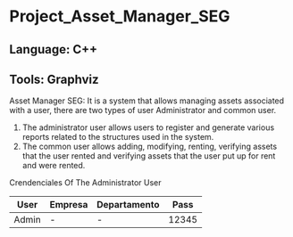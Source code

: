 # Project_Asset_Manager_SEG

## Language: C++

## Tools: Graphviz

Asset Manager SEG: It is a system that allows managing assets associated with a user, there are two types of user Administrator and common user.
1. The administrator user allows users to register and generate various reports related to the structures used in the system.
2. The common user allows adding, modifying, renting, verifying assets that the user rented and verifying assets that the user put up for rent and were rented.

Crendenciales Of The Administrator User

| User  | Empresa | Departamento | Pass  |
|-------|---------|--------------|-------|
| Admin | -       | -            | 12345 |

